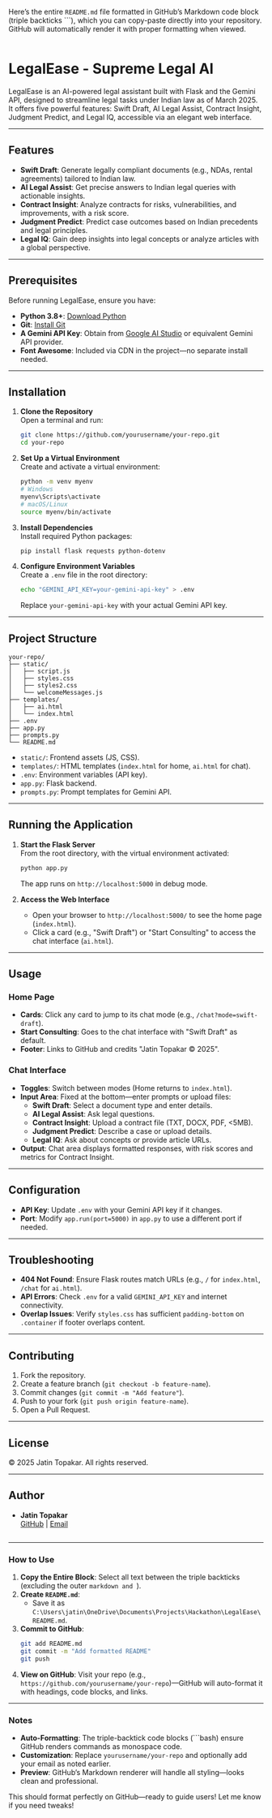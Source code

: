 Here’s the entire `README.md` file formatted in GitHub’s Markdown code block (triple backticks ```), which you can copy-paste directly into your repository. GitHub will automatically render it with proper formatting when viewed.

```markdown
```
# LegalEase - Supreme Legal AI

LegalEase is an AI-powered legal assistant built with Flask and the Gemini API, designed to streamline legal tasks under Indian law as of March 2025. It offers five powerful features: Swift Draft, AI Legal Assist, Contract Insight, Judgment Predict, and Legal IQ, accessible via an elegant web interface.

---

## Features

- **Swift Draft**: Generate legally compliant documents (e.g., NDAs, rental agreements) tailored to Indian law.
- **AI Legal Assist**: Get precise answers to Indian legal queries with actionable insights.
- **Contract Insight**: Analyze contracts for risks, vulnerabilities, and improvements, with a risk score.
- **Judgment Predict**: Predict case outcomes based on Indian precedents and legal principles.
- **Legal IQ**: Gain deep insights into legal concepts or analyze articles with a global perspective.

---

## Prerequisites

Before running LegalEase, ensure you have:

- **Python 3.8+**: [Download Python](https://www.python.org/downloads/)
- **Git**: [Install Git](https://git-scm.com/downloads)
- **A Gemini API Key**: Obtain from [Google AI Studio](https://aistudio.google.com/) or equivalent Gemini API provider.
- **Font Awesome**: Included via CDN in the project—no separate install needed.

---

## Installation

1. **Clone the Repository**  
   Open a terminal and run:
   ```bash
   git clone https://github.com/yourusername/your-repo.git
   cd your-repo
   ```

2. **Set Up a Virtual Environment**  
   Create and activate a virtual environment:
   ```bash
   python -m venv myenv
   # Windows
   myenv\Scripts\activate
   # macOS/Linux
   source myenv/bin/activate
   ```

3. **Install Dependencies**  
   Install required Python packages:
   ```bash
   pip install flask requests python-dotenv
   ```

4. **Configure Environment Variables**  
   Create a `.env` file in the root directory:
   ```bash
   echo "GEMINI_API_KEY=your-gemini-api-key" > .env
   ```
   Replace `your-gemini-api-key` with your actual Gemini API key.

---

## Project Structure

```
your-repo/
├── static/
│   ├── script.js
│   ├── styles.css
│   ├── styles2.css
│   └── welcomeMessages.js
├── templates/
│   ├── ai.html
│   └── index.html
├── .env
├── app.py
├── prompts.py
└── README.md
```

- `static/`: Frontend assets (JS, CSS).
- `templates/`: HTML templates (`index.html` for home, `ai.html` for chat).
- `.env`: Environment variables (API key).
- `app.py`: Flask backend.
- `prompts.py`: Prompt templates for Gemini API.

---

## Running the Application

1. **Start the Flask Server**  
   From the root directory, with the virtual environment activated:
   ```bash
   python app.py
   ```
   The app runs on `http://localhost:5000` in debug mode.

2. **Access the Web Interface**  
   - Open your browser to `http://localhost:5000/` to see the home page (`index.html`).
   - Click a card (e.g., "Swift Draft") or "Start Consulting" to access the chat interface (`ai.html`).

---

## Usage

### Home Page
- **Cards**: Click any card to jump to its chat mode (e.g., `/chat?mode=swift-draft`).
- **Start Consulting**: Goes to the chat interface with "Swift Draft" as default.
- **Footer**: Links to GitHub and credits "Jatin Topakar © 2025".

### Chat Interface
- **Toggles**: Switch between modes (Home returns to `index.html`).
- **Input Area**: Fixed at the bottom—enter prompts or upload files:
  - **Swift Draft**: Select a document type and enter details.
  - **AI Legal Assist**: Ask legal questions.
  - **Contract Insight**: Upload a contract file (TXT, DOCX, PDF, <5MB).
  - **Judgment Predict**: Describe a case or upload details.
  - **Legal IQ**: Ask about concepts or provide article URLs.
- **Output**: Chat area displays formatted responses, with risk scores and metrics for Contract Insight.

---

## Configuration

- **API Key**: Update `.env` with your Gemini API key if it changes.
- **Port**: Modify `app.run(port=5000)` in `app.py` to use a different port if needed.

---

## Troubleshooting

- **404 Not Found**: Ensure Flask routes match URLs (e.g., `/` for `index.html`, `/chat` for `ai.html`).
- **API Errors**: Check `.env` for a valid `GEMINI_API_KEY` and internet connectivity.
- **Overlap Issues**: Verify `styles.css` has sufficient `padding-bottom` on `.container` if footer overlaps content.

---

## Contributing

1. Fork the repository.
2. Create a feature branch (`git checkout -b feature-name`).
3. Commit changes (`git commit -m "Add feature"`).
4. Push to your fork (`git push origin feature-name`).
5. Open a Pull Request.

---

## License

© 2025 Jatin Topakar. All rights reserved.

---

## Author

- **Jatin Topakar**  
  [GitHub](https://github.com/yourusername) | [Email](mailto:your.email@example.com)
```
```

---

### How to Use
1. **Copy the Entire Block**: Select all text between the triple backticks (excluding the outer ```markdown and ```).
2. **Create `README.md`**:
   - Save it as `C:\Users\jatin\OneDrive\Documents\Projects\Hackathon\LegalEase\README.md`.
3. **Commit to GitHub**:
   ```bash
   git add README.md
   git commit -m "Add formatted README"
   git push
   ```
4. **View on GitHub**: Visit your repo (e.g., `https://github.com/yourusername/your-repo`)—GitHub will auto-format it with headings, code blocks, and links.

---

### Notes
- **Auto-Formatting**: The triple-backtick code blocks (```bash) ensure GitHub renders commands as monospace code.
- **Customization**: Replace `yourusername/your-repo` and optionally add your email as noted earlier.
- **Preview**: GitHub’s Markdown renderer will handle all styling—looks clean and professional.

This should format perfectly on GitHub—ready to guide users! Let me know if you need tweaks!
